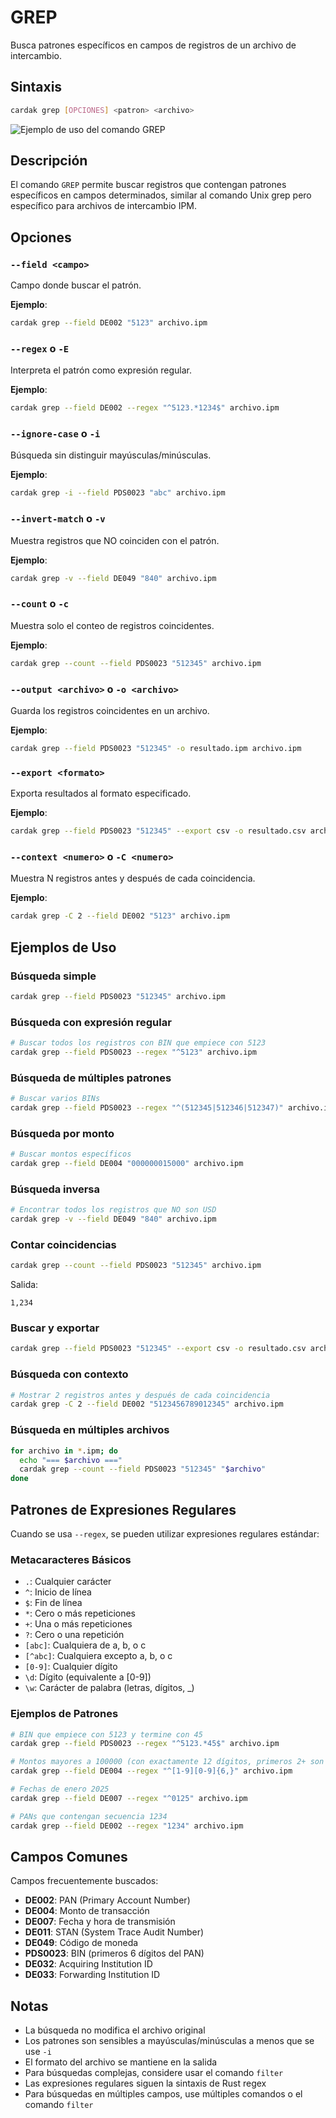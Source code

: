 # GREP

Busca patrones específicos en campos de registros de un archivo de intercambio.

## Sintaxis

```bash
cardak grep [OPCIONES] <patron> <archivo>
```

![Ejemplo de uso del comando GREP](/img/grep-1.png)

## Descripción

El comando `GREP` permite buscar registros que contengan patrones específicos en campos determinados, similar al comando Unix grep pero específico para archivos de intercambio IPM.

## Opciones

### `--field <campo>`
Campo donde buscar el patrón.

**Ejemplo**:
```bash
cardak grep --field DE002 "5123" archivo.ipm
```

### `--regex` o `-E`
Interpreta el patrón como expresión regular.

**Ejemplo**:
```bash
cardak grep --field DE002 --regex "^5123.*1234$" archivo.ipm
```

### `--ignore-case` o `-i`
Búsqueda sin distinguir mayúsculas/minúsculas.

**Ejemplo**:
```bash
cardak grep -i --field PDS0023 "abc" archivo.ipm
```

### `--invert-match` o `-v`
Muestra registros que NO coinciden con el patrón.

**Ejemplo**:
```bash
cardak grep -v --field DE049 "840" archivo.ipm
```

### `--count` o `-c`
Muestra solo el conteo de registros coincidentes.

**Ejemplo**:
```bash
cardak grep --count --field PDS0023 "512345" archivo.ipm
```

### `--output <archivo>` o `-o <archivo>`
Guarda los registros coincidentes en un archivo.

**Ejemplo**:
```bash
cardak grep --field PDS0023 "512345" -o resultado.ipm archivo.ipm
```

### `--export <formato>`
Exporta resultados al formato especificado.

**Ejemplo**:
```bash
cardak grep --field PDS0023 "512345" --export csv -o resultado.csv archivo.ipm
```

### `--context <numero>` o `-C <numero>`
Muestra N registros antes y después de cada coincidencia.

**Ejemplo**:
```bash
cardak grep -C 2 --field DE002 "5123" archivo.ipm
```

## Ejemplos de Uso

### Búsqueda simple

```bash
cardak grep --field PDS0023 "512345" archivo.ipm
```

### Búsqueda con expresión regular

```bash
# Buscar todos los registros con BIN que empiece con 5123
cardak grep --field PDS0023 --regex "^5123" archivo.ipm
```

### Búsqueda de múltiples patrones

```bash
# Buscar varios BINs
cardak grep --field PDS0023 --regex "^(512345|512346|512347)" archivo.ipm
```

### Búsqueda por monto

```bash
# Buscar montos específicos
cardak grep --field DE004 "000000015000" archivo.ipm
```

### Búsqueda inversa

```bash
# Encontrar todos los registros que NO son USD
cardak grep -v --field DE049 "840" archivo.ipm
```

### Contar coincidencias

```bash
cardak grep --count --field PDS0023 "512345" archivo.ipm
```

Salida:
```
1,234
```

### Buscar y exportar

```bash
cardak grep --field PDS0023 "512345" --export csv -o resultado.csv archivo.ipm
```

### Búsqueda con contexto

```bash
# Mostrar 2 registros antes y después de cada coincidencia
cardak grep -C 2 --field DE002 "5123456789012345" archivo.ipm
```

### Búsqueda en múltiples archivos

```bash
for archivo in *.ipm; do
  echo "=== $archivo ==="
  cardak grep --count --field PDS0023 "512345" "$archivo"
done
```

## Patrones de Expresiones Regulares

Cuando se usa `--regex`, se pueden utilizar expresiones regulares estándar:

### Metacaracteres Básicos
- `.`: Cualquier carácter
- `^`: Inicio de línea
- `$`: Fin de línea
- `*`: Cero o más repeticiones
- `+`: Una o más repeticiones
- `?`: Cero o una repetición
- `[abc]`: Cualquiera de a, b, o c
- `[^abc]`: Cualquiera excepto a, b, o c
- `[0-9]`: Cualquier dígito
- `\d`: Dígito (equivalente a [0-9])
- `\w`: Carácter de palabra (letras, dígitos, _)

### Ejemplos de Patrones

```bash
# BIN que empiece con 5123 y termine con 45
cardak grep --field PDS0023 --regex "^5123.*45$" archivo.ipm

# Montos mayores a 100000 (con exactamente 12 dígitos, primeros 2+ son 10+)
cardak grep --field DE004 --regex "^[1-9][0-9]{6,}" archivo.ipm

# Fechas de enero 2025
cardak grep --field DE007 --regex "^0125" archivo.ipm

# PANs que contengan secuencia 1234
cardak grep --field DE002 --regex "1234" archivo.ipm
```

## Campos Comunes

Campos frecuentemente buscados:

- **DE002**: PAN (Primary Account Number)
- **DE004**: Monto de transacción
- **DE007**: Fecha y hora de transmisión
- **DE011**: STAN (System Trace Audit Number)
- **DE049**: Código de moneda
- **PDS0023**: BIN (primeros 6 dígitos del PAN)
- **DE032**: Acquiring Institution ID
- **DE033**: Forwarding Institution ID

## Notas

- La búsqueda no modifica el archivo original
- Los patrones son sensibles a mayúsculas/minúsculas a menos que se use `-i`
- El formato del archivo se mantiene en la salida
- Para búsquedas complejas, considere usar el comando `filter`
- Las expresiones regulares siguen la sintaxis de Rust regex
- Para búsquedas en múltiples campos, use múltiples comandos o el comando `filter`


